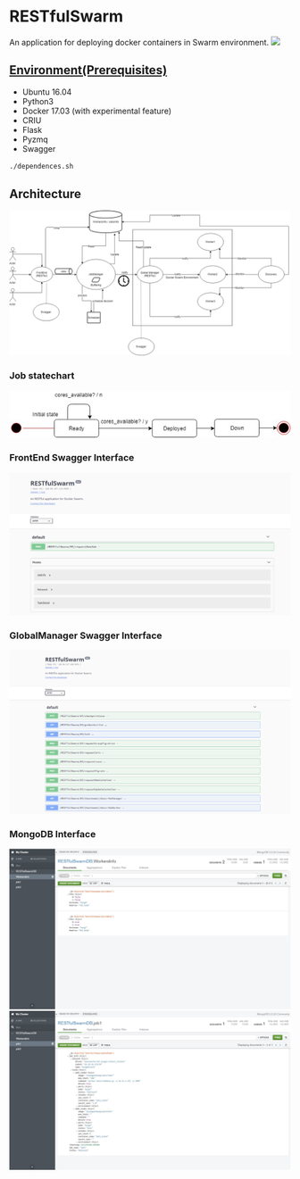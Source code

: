 RESTfulSwarm
============
An application for deploying docker containers in Swarm environment.
![](http://blog.pridybailo.com/wp-content/uploads/sites/2/2015/01/swar-q.png)
## [Environment(Prerequisites)](https://github.com/doc-vu/RESTfulSwarm/blob/master/dependences.sh)
* Ubuntu 16.04
* Python3
* Docker 17.03 (with experimental feature)
* CRIU
* Flask
* Pyzmq
* Swagger
```Bash
./dependences.sh
```
## Architecture
![](./Architecture.jpg)
### Job statechart
![](./JobState.jpg)
### FrontEnd Swagger Interface
![](./FrontEnd.PNG)
### GlobalManager Swagger Interface
![](./GlobalManager.PNG)
### MongoDB Interface
![](./WorkersInfo.JPG)
![](./JobInfo.JPG)
